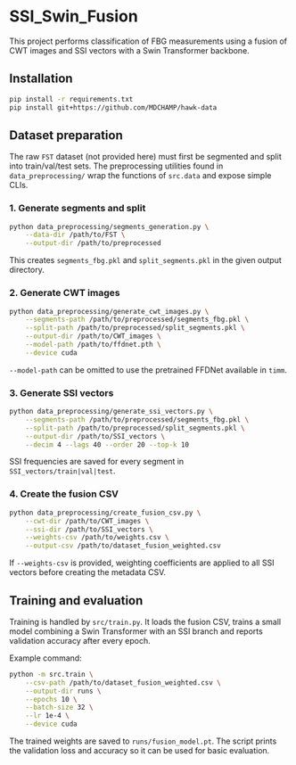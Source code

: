 # SSI_Swin_Fusion



This project performs classification of FBG measurements using a fusion of CWT images and SSI vectors with a Swin Transformer backbone.

## Installation

```bash
pip install -r requirements.txt
pip install git+https://github.com/MDCHAMP/hawk-data
```

## Dataset preparation

The raw `FST` dataset (not provided here) must first be segmented and split into train/val/test sets. The preprocessing utilities found in `data_preprocessing/` wrap the functions of `src.data` and expose simple CLIs.

### 1. Generate segments and split
```bash
python data_preprocessing/segments_generation.py \
    --data-dir /path/to/FST \
    --output-dir /path/to/preprocessed
```
This creates `segments_fbg.pkl` and `split_segments.pkl` in the given output directory.

### 2. Generate CWT images
```bash
python data_preprocessing/generate_cwt_images.py \
    --segments-path /path/to/preprocessed/segments_fbg.pkl \
    --split-path /path/to/preprocessed/split_segments.pkl \
    --output-dir /path/to/CWT_images \
    --model-path /path/to/ffdnet.pth \
    --device cuda
```
`--model-path` can be omitted to use the pretrained FFDNet available in `timm`.

### 3. Generate SSI vectors
```bash
python data_preprocessing/generate_ssi_vectors.py \
    --segments-path /path/to/preprocessed/segments_fbg.pkl \
    --split-path /path/to/preprocessed/split_segments.pkl \
    --output-dir /path/to/SSI_vectors \
    --decim 4 --lags 40 --order 20 --top-k 10
```
SSI frequencies are saved for every segment in `SSI_vectors/train|val|test`.

### 4. Create the fusion CSV
```bash
python data_preprocessing/create_fusion_csv.py \
    --cwt-dir /path/to/CWT_images \
    --ssi-dir /path/to/SSI_vectors \
    --weights-csv /path/to/weights.csv \
    --output-csv /path/to/dataset_fusion_weighted.csv
```
If `--weights-csv` is provided, weighting coefficients are applied to all SSI vectors before creating the metadata CSV.

## Training and evaluation

Training is handled by `src/train.py`. It loads the fusion CSV, trains a small model combining a Swin Transformer with an SSI branch and reports validation accuracy after every epoch.

Example command:
```bash
python -m src.train \
    --csv-path /path/to/dataset_fusion_weighted.csv \
    --output-dir runs \
    --epochs 10 \
    --batch-size 32 \
    --lr 1e-4 \
    --device cuda
```
The trained weights are saved to `runs/fusion_model.pt`. The script prints the validation loss and accuracy so it can be used for basic evaluation.


